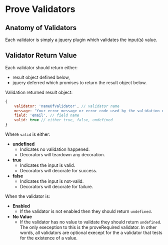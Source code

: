 # Prove Validators

## Anatomy of Validators

Each validator is simply a jquery plugin which validates the input(s) value.

## Validator Return Value

Each validator should return either:
- result object defined below,
- jquery deferred which promises to return the result object below.

Validation returned result object:
```javascript
{
	validator: 'nameOfValidator', // validator name
	message: 'Your error message or error code used by the validation decorator.',
	field: 'email', // field name
	valid: true // either true, false, undefined
}
```

Where `valid` is either:
- **undefined**
	- Indicates no validation happened.
	- Decorators will teardown any decoration.
- **true**
	- Indicates the input is valid.
	- Decorators will decorate for success.
- **false**
	- Indicates the input is not-valid.
	- Decorators will decorate for failure.

When the validator is:

- **Enabled**
	- If the validator is not enabled then they should return `undefined`.
- **No Value**
	- If the validator has no value to validate they should return `undefined`. The only exeception to this is the proveRequired validator. In other words, all validators are optional execept for the a validator that tests for the existence of a value.
